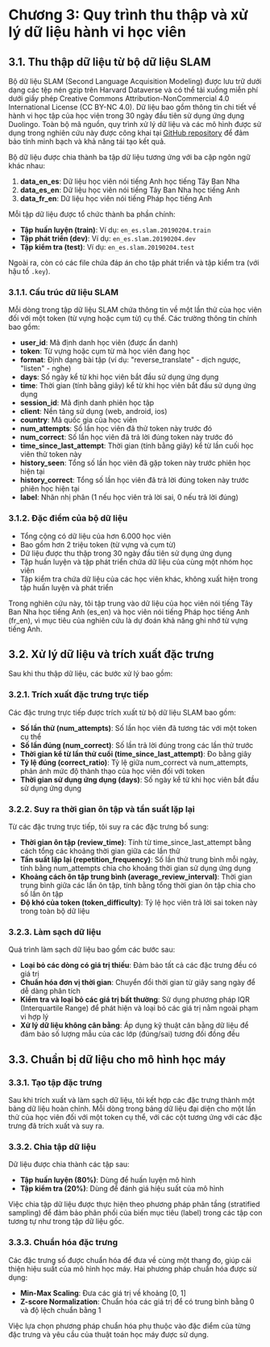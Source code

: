 # Chương 3: Quy trình thu thập và xử lý dữ liệu hành vi học viên

## 3.1. Thu thập dữ liệu từ bộ dữ liệu SLAM

Bộ dữ liệu SLAM (Second Language Acquisition Modeling) được lưu trữ dưới dạng các tệp nén gzip trên Harvard Dataverse và có thể tải xuống miễn phí dưới giấy phép Creative Commons Attribution-NonCommercial 4.0 International License (CC BY-NC 4.0). Dữ liệu bao gồm thông tin chi tiết về hành vi học tập của học viên trong 30 ngày đầu tiên sử dụng ứng dụng Duolingo. Toàn bộ mã nguồn, quy trình xử lý dữ liệu và các mô hình được sử dụng trong nghiên cứu này được công khai tại [GitHub repository](https://github.com/limpaulfin/HUB-Fong-VocabRetention-ML/) để đảm bảo tính minh bạch và khả năng tái tạo kết quả.

Bộ dữ liệu được chia thành ba tập dữ liệu tương ứng với ba cặp ngôn ngữ khác nhau:

1. **data_en_es**: Dữ liệu học viên nói tiếng Anh học tiếng Tây Ban Nha
2. **data_es_en**: Dữ liệu học viên nói tiếng Tây Ban Nha học tiếng Anh
3. **data_fr_en**: Dữ liệu học viên nói tiếng Pháp học tiếng Anh

Mỗi tập dữ liệu được tổ chức thành ba phần chính:

-   **Tập huấn luyện (train)**: Ví dụ: `en_es.slam.20190204.train`
-   **Tập phát triển (dev)**: Ví dụ: `en_es.slam.20190204.dev`
-   **Tập kiểm tra (test)**: Ví dụ: `en_es.slam.20190204.test`

Ngoài ra, còn có các file chứa đáp án cho tập phát triển và tập kiểm tra (với hậu tố `.key`).

### 3.1.1. Cấu trúc dữ liệu SLAM

Mỗi dòng trong tập dữ liệu SLAM chứa thông tin về một lần thử của học viên đối với một token (từ vựng hoặc cụm từ) cụ thể. Các trường thông tin chính bao gồm:

-   **user_id**: Mã định danh học viên (được ẩn danh)
-   **token**: Từ vựng hoặc cụm từ mà học viên đang học
-   **format**: Định dạng bài tập (ví dụ: "reverse_translate" - dịch ngược, "listen" - nghe)
-   **days**: Số ngày kể từ khi học viên bắt đầu sử dụng ứng dụng
-   **time**: Thời gian (tính bằng giây) kể từ khi học viên bắt đầu sử dụng ứng dụng
-   **session_id**: Mã định danh phiên học tập
-   **client**: Nền tảng sử dụng (web, android, ios)
-   **country**: Mã quốc gia của học viên
-   **num_attempts**: Số lần học viên đã thử token này trước đó
-   **num_correct**: Số lần học viên đã trả lời đúng token này trước đó
-   **time_since_last_attempt**: Thời gian (tính bằng giây) kể từ lần cuối học viên thử token này
-   **history_seen**: Tổng số lần học viên đã gặp token này trước phiên học hiện tại
-   **history_correct**: Tổng số lần học viên đã trả lời đúng token này trước phiên học hiện tại
-   **label**: Nhãn nhị phân (1 nếu học viên trả lời sai, 0 nếu trả lời đúng)

### 3.1.2. Đặc điểm của bộ dữ liệu

-   Tổng cộng có dữ liệu của hơn 6.000 học viên
-   Bao gồm hơn 2 triệu token (từ vựng và cụm từ)
-   Dữ liệu được thu thập trong 30 ngày đầu tiên sử dụng ứng dụng
-   Tập huấn luyện và tập phát triển chứa dữ liệu của cùng một nhóm học viên
-   Tập kiểm tra chứa dữ liệu của các học viên khác, không xuất hiện trong tập huấn luyện và phát triển

Trong nghiên cứu này, tôi tập trung vào dữ liệu của học viên nói tiếng Tây Ban Nha học tiếng Anh (es_en) và học viên nói tiếng Pháp học tiếng Anh (fr_en), vì mục tiêu của nghiên cứu là dự đoán khả năng ghi nhớ từ vựng tiếng Anh.

## 3.2. Xử lý dữ liệu và trích xuất đặc trưng

Sau khi thu thập dữ liệu, các bước xử lý bao gồm:

### 3.2.1. Trích xuất đặc trưng trực tiếp

Các đặc trưng trực tiếp được trích xuất từ bộ dữ liệu SLAM bao gồm:

-   **Số lần thử (num_attempts)**: Số lần học viên đã tương tác với một token cụ thể
-   **Số lần đúng (num_correct)**: Số lần trả lời đúng trong các lần thử trước
-   **Thời gian kể từ lần thử cuối (time_since_last_attempt)**: Đo bằng giây
-   **Tỷ lệ đúng (correct_ratio)**: Tỷ lệ giữa num_correct và num_attempts, phản ánh mức độ thành thạo của học viên đối với token
-   **Thời gian sử dụng ứng dụng (days)**: Số ngày kể từ khi học viên bắt đầu sử dụng ứng dụng

### 3.2.2. Suy ra thời gian ôn tập và tần suất lặp lại

Từ các đặc trưng trực tiếp, tôi suy ra các đặc trưng bổ sung:

-   **Thời gian ôn tập (review_time)**: Tính từ time_since_last_attempt bằng cách tổng các khoảng thời gian giữa các lần thử
-   **Tần suất lặp lại (repetition_frequency)**: Số lần thử trung bình mỗi ngày, tính bằng num_attempts chia cho khoảng thời gian sử dụng ứng dụng
-   **Khoảng cách ôn tập trung bình (average_review_interval)**: Thời gian trung bình giữa các lần ôn tập, tính bằng tổng thời gian ôn tập chia cho số lần ôn tập
-   **Độ khó của token (token_difficulty)**: Tỷ lệ học viên trả lời sai token này trong toàn bộ dữ liệu

### 3.2.3. Làm sạch dữ liệu

Quá trình làm sạch dữ liệu bao gồm các bước sau:

-   **Loại bỏ các dòng có giá trị thiếu**: Đảm bảo tất cả các đặc trưng đều có giá trị
-   **Chuẩn hóa đơn vị thời gian**: Chuyển đổi thời gian từ giây sang ngày để dễ dàng phân tích
-   **Kiểm tra và loại bỏ các giá trị bất thường**: Sử dụng phương pháp IQR (Interquartile Range) để phát hiện và loại bỏ các giá trị nằm ngoài phạm vi hợp lý
-   **Xử lý dữ liệu không cân bằng**: Áp dụng kỹ thuật cân bằng dữ liệu để đảm bảo số lượng mẫu của các lớp (đúng/sai) tương đối đồng đều

## 3.3. Chuẩn bị dữ liệu cho mô hình học máy

### 3.3.1. Tạo tập đặc trưng

Sau khi trích xuất và làm sạch dữ liệu, tôi kết hợp các đặc trưng thành một bảng dữ liệu hoàn chỉnh. Mỗi dòng trong bảng dữ liệu đại diện cho một lần thử của học viên đối với một token cụ thể, với các cột tương ứng với các đặc trưng đã trích xuất và suy ra.

### 3.3.2. Chia tập dữ liệu

Dữ liệu được chia thành các tập sau:

-   **Tập huấn luyện (80%)**: Dùng để huấn luyện mô hình
-   **Tập kiểm tra (20%)**: Dùng để đánh giá hiệu suất của mô hình

Việc chia tập dữ liệu được thực hiện theo phương pháp phân tầng (stratified sampling) để đảm bảo phân phối của biến mục tiêu (label) trong các tập con tương tự như trong tập dữ liệu gốc.

### 3.3.3. Chuẩn hóa đặc trưng

Các đặc trưng số được chuẩn hóa để đưa về cùng một thang đo, giúp cải thiện hiệu suất của mô hình học máy. Hai phương pháp chuẩn hóa được sử dụng:

-   **Min-Max Scaling**: Đưa các giá trị về khoảng [0, 1]
-   **Z-score Normalization**: Chuẩn hóa các giá trị để có trung bình bằng 0 và độ lệch chuẩn bằng 1

Việc lựa chọn phương pháp chuẩn hóa phụ thuộc vào đặc điểm của từng đặc trưng và yêu cầu của thuật toán học máy được sử dụng.
